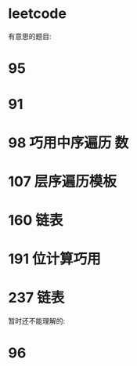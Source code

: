 # leetcode

有意思的题目:

# 95 
# 91
# 98 巧用中序遍历 数
# 107 层序遍历模板
# 160 链表
# 191 位计算巧用
# 237 链表

暂时还不能理解的:

# 96